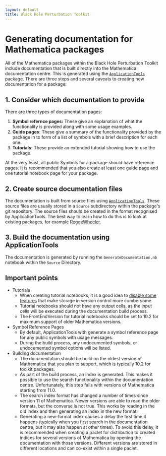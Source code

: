 ```yaml
---
layout: default
title: Black Hole Perturbation Toolkit
---
```


# Generating documentation for Mathematica packages

All of the Mathematica packages within the Black Hole Perturbation Toolkit include documentation that is built directly into the Mathematica documentation centre. This is generated using the [`ApplicationTools`](https://bitbucket.org/barrywardell/applicationtools/) package. There are three steps and several caveats to creating new documentation for a package: 


## 1. Consider which documentation to provide
There are three types of documentation pages:
1. **Symbol refernce pages:** These give an explanation of what the functionality is provided along with some usage examples.
2. **Guide pages:** These give a summary of the functionality provided by the package in to form of a list of symbols with a brief description for each one.
3. **Tutorials:** These provide an extended tutorial showing how to use the package.

At the very least, all public Symbols for a package should have reference pages. It is recommended that you also create at least one guide page and one tutorial notebook page for your package.


## 2. Create source documentation files
The documentation is built from source files using [`ApplicationTools`](https://bitbucket.org/barrywardell/applicationtools/). These source files are usually stored in a `Source` subdirectory within the package's git repository. The source files should be created in the format recognised by ApplicationTools. The best way to learn how to do this is to look at existing packages, for example [ReggeWheeler](https://github.com/BlackHolePerturbationToolkit/ReggeWheeler/tree/master/Source).


## 3. Build the documentation using ApplicationTools
The documentation is generated by running the `GenerateDocumentation.nb` notebook within the `Source` Directory. 


## Important points
- Tutorials
  - When creating tutorial notebooks, it is a good idea to [disable some features](http://bhptoolkit.org/cleannb) that make storage in version control more cumbersome.
  - Tutorial notebooks should not have any output cells, as the input cells will be executed during the documentation build process.
  - The FrontEndVersion for tutorial notebooks should be set to 10.2 for maximum support of older Mathematica versions.
- Symbol Reference Pages
  - By default, ApplicationTools with generate a symbol reference page for any public symbols with usage messages.
  - During the build process, any undocumented symbols, or undocemented symbol options will be listed.
- Building documentation
  - The documentation should be build on the oldest version of Mathematica that you plan to support, which is typically 10.2 for toolkit packages.
  - As part of the build process, an index is generated. This makes it possible to use the search functionality within the documentation centre. Unfortunately, this step fails with versions of Mathematica starting from 11.0.
  - The search index format has changed a number of times since version 11 of Mathematica. Newer versions are able to read the older formats, but the converse is not true. This works by reading in the old index and then generating an index in the new format.
  - Generating a new-format index causes a delay the first time it happens (typically when you first search in the documentation centre, but it may also happen at other times). To avoid this delay, it is recommended when creating a paclet for distribution to created indices for several versions of Mathematica by opening the documentation with those versions. Different versions are stored in different locations and can co-exist within a single paclet.
